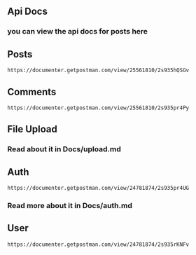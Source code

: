 ## Api Docs

### you can view the api docs for posts here

## Posts

```
https://documenter.getpostman.com/view/25561810/2s935hQSGv
```

## Comments

```
https://documenter.getpostman.com/view/25561810/2s935pr4Py
```

## File Upload

### Read about it in Docs/upload.md

## Auth

```
https://documenter.getpostman.com/view/24781874/2s935pr4UG
```

### Read more about it in Docs/auth.md

## User

```
https://documenter.getpostman.com/view/24781874/2s935rKNFv
```

